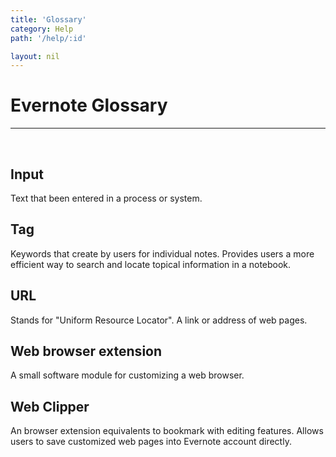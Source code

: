 ```yaml
---
title: 'Glossary'
category: Help
path: '/help/:id'

layout: nil
---
```


# Evernote Glossary

___

<br>

## Input

Text that been entered in a process or system.

## Tag

Keywords that create by users for individual notes. Provides users a more efficient way to search and locate topical information in a notebook.

## URL

Stands for "Uniform Resource Locator". A link or address of web pages.

## Web browser extension

A small software module for customizing a web browser.

## Web Clipper

An browser extension equivalents to bookmark with editing features. Allows users to save customized web pages into Evernote account directly.
